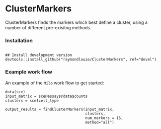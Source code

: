 # ClusterMarkers
 
ClusterMarkers finds the markers which best define a cluster, using a number of different pre-exisitng methods.

### Installation

```

## Install development version
devtools::install_github("raymondlouie/ClusterMarkers", ref="devel") 
```

### Example work flow
An example of the `Milo` work flow to get started:

```{r}
data(sce)
input_matrix = sce@assays@data$counts
clusters = sce$cell_type

output_results = findClusterMarkers(input_matrix,
                                    clusters,
                                    num_markers = 15,
                                    method="all")
```


